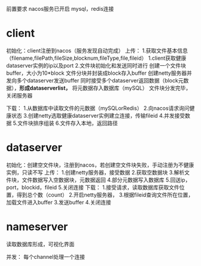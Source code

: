 前置要求
nacos服务已开启
mysql，redis连接
# client
初始化：client注册到nacos（服务发现自动完成）
上传：
1.获取文件基本信息（filename,filePath,fileSize,blocknum,fileType,file,fileid）
1.client获取健康dataserver实例的ip以及port
2.文件块初始化和发送同时进行
创建一个文件块buffer，大小为10\*block
文件分块并封装成block存入buffer
创建netty服务器并发向多个dataserver发送buffer
同时接受多个dataserver返回数据（block元数据），**形成dataserverlist，**
将元数据存入数据库（mySQL）
文件块分发完毕，关闭服务器

下载：
1.从数据库中读取文件的元数据（mySQLorRedis）
2.向nacos请求询问健康状态
3.创建netty选取健康dataserver实例建立连接，传输fileid
4.并发接受数据
5.文件块排序组装
6.文件存入本地，返回路径

# dataserver
初始化：创建空文件块，注册到nacos，若创建空文件块失败，手动注册为不健康实例，只读不写
上传：
1.创建netty服务器，接受数据
2.获取空数据块
3.解析文件块，文件数据写入空数据块，元数据返回
4.部分元数据写入数据库
5.回送ip，port，blockid，fileid
5.关闭连接
下载：
1.接受请求，读取数据库获取文件位置，得到总个数（count）
2.开启netty服务器，
3.根据fileid查询文件所在位置，加载文件进入buffer
3.发送buffer
4.关闭连接

# nameserver
读取数据库形成，可视化界面




并发：
每个channel处理一个连接


